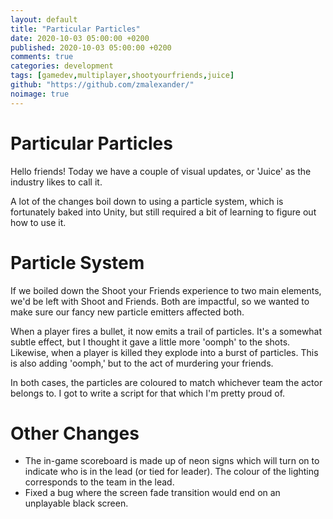 ```yaml
---
layout: default
title: "Particular Particles"
date: 2020-10-03 05:00:00 +0200
published: 2020-10-03 05:00:00 +0200
comments: true
categories: development
tags: [gamedev,multiplayer,shootyourfriends,juice]
github: "https://github.com/zmalexander/"
noimage: true
---
```

# Particular Particles
Hello friends! Today we have a couple of visual updates, or 'Juice' as the industry likes to call it.
<!--more-->
A lot of the changes boil down to using a particle system, which is fortunately baked into Unity, but still required a bit of learning to figure out how to use it.

# Particle System
If we boiled down the Shoot your Friends experience to two main elements, we'd be left with Shoot and Friends. Both are impactful, so we wanted to make sure our fancy new particle emitters affected both.

When a player fires a bullet, it now emits a trail of particles. It's a somewhat subtle effect, but I thought it gave a little more 'oomph' to the shots. Likewise, when a player is killed they explode into a burst of particles. This is also adding 'oomph,' but to the act of murdering your friends.

In both cases, the particles are coloured to match whichever team the actor belongs to. I got to write a script for that which I'm pretty proud of.

# Other Changes
* The in-game scoreboard is made up of neon signs which will turn on to indicate who is in the lead (or tied for leader). The colour of the lighting corresponds to the team in the lead.
* Fixed a bug where the screen fade transition would end on an unplayable black screen.
